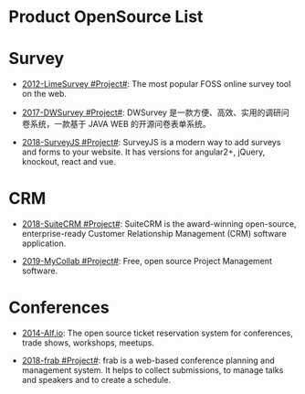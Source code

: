 # Product OpenSource List

# Survey

- [2012-LimeSurvey #Project#](https://github.com/LimeSurvey/LimeSurvey): The most popular FOSS online survey tool on the web.

- [2017-DWSurvey #Project#](https://github.com/wkeyuan/DWSurvey): DWSurvey 是一款方便、高效、实用的调研问卷系统，一款基于 JAVA WEB 的开源问卷表单系统。

- [2018-SurveyJS #Project#](https://github.com/surveyjs/survey-library): SurveyJS is a modern way to add surveys and forms to your website. It has versions for angular2+, jQuery, knockout, react and vue.

# CRM

- [2018-SuiteCRM #Project#](https://github.com/salesagility/SuiteCRM): SuiteCRM is the award-winning open-source, enterprise-ready Customer Relationship Management (CRM) software application.

- [2019-MyCollab #Project#](https://github.com/MyCollab/mycollab): Free, open source Project Management software.

# Conferences

- [2014-Alf.io](https://github.com/alfio-event/alf.io): The open source ticket reservation system for conferences, trade shows, workshops, meetups.

- [2018-frab #Project#](https://github.com/frab/frab): frab is a web-based conference planning and management system. It helps to collect submissions, to manage talks and speakers and to create a schedule.
